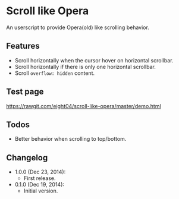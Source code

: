 Scroll like Opera
=================
An userscript to provide Opera(old) like scrolling behavior.

Features
--------
* Scroll horizontally when the cursor hover on horizontal scrollbar.
* Scroll horizontally if there is only one horizontal scrollbar.
* Scroll `overflow: hidden` content.

Test page
---------
<https://rawgit.com/eight04/scroll-like-opera/master/demo.html>

Todos
-----
* Better behavior when scrolling to top/bottom.

Changelog
---------
* 1.0.0 (Dec 23, 2014):
	- First release.
* 0.1.0 (Dec 19, 2014):
	- Initial version.
